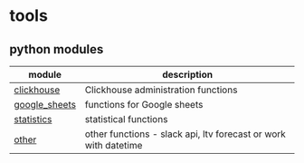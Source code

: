 # tools
## python modules
|module|description|
|---|---|
|[clickhouse](https://github.com/alexeiveselov92/tools/blob/main/docs/clickhouse.md)|Clickhouse administration functions|
|[google_sheets](https://github.com/alexeiveselov92/tools/blob/main/docs/google_sheets.md)|functions for Google sheets|
|[statistics](https://github.com/alexeiveselov92/tools/blob/main/docs/statistics.md)|statistical functions|
|[other](https://github.com/alexeiveselov92/tools/blob/main/docs/other.md)|other functions - slack api, ltv forecast or work with datetime|


